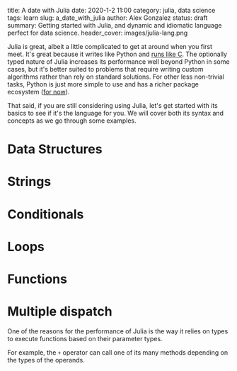 title: A date with Julia
date: 2020-1-2 11:00
category: julia, data science
tags: learn
slug: a_date_with_julia
author: Alex Gonzalez
status: draft
summary: Getting started with Julia, and dynamic and idiomatic language perfect for data science.
header_cover: images/julia-lang.png


Julia is great, albeit a little complicated to get at around when you first meet. It's great because it writes like Python and [runs like C](https://syl1.gitbook.io/julia-language-a-concise-tutorial/language-core/performances). The optionally typed nature of Julia increases its performance well beyond Python in some cases, but it's better suited to problems that require writing custom algorithms rather than rely on standard solutions. For other less non-trivial tasks, Python is just more simple to use and has a richer package ecosystem ([for now](https://juliaobserver.com)).

That said, if you are still considering using Julia, let's get started with its basics to see if it's the language for you. We will cover both its syntax and concepts as we go through some examples.




# Data Structures

# Strings

# Conditionals

# Loops

# Functions

# Multiple dispatch

One of the reasons for the performance of Julia is the way it relies on types to execute functions based on their parameter types.

For example, the `+` operator can call one of its many methods depending on the types of the operands.